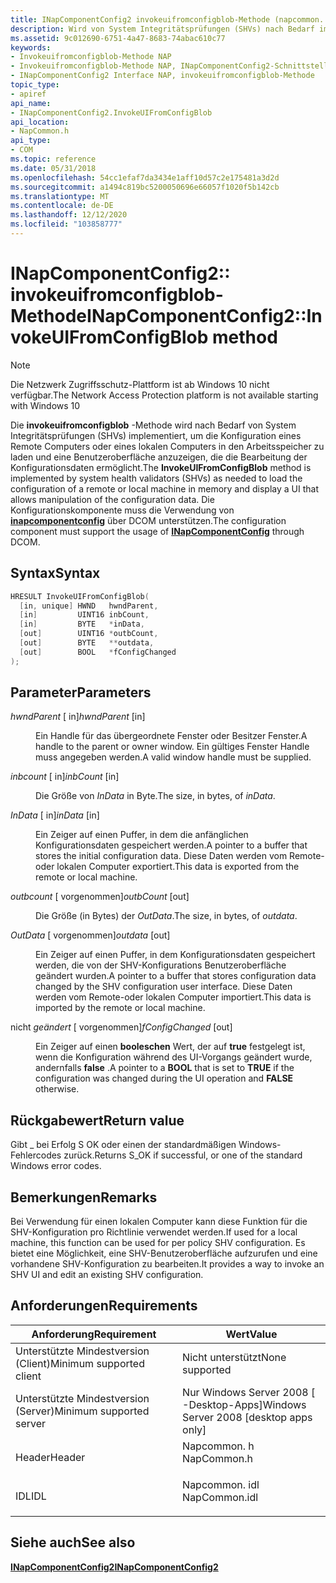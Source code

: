 ```yaml
---
title: INapComponentConfig2 invokeuifromconfigblob-Methode (napcommon. h)
description: Wird von System Integritätsprüfungen (SHVs) nach Bedarf implementiert, um die Konfiguration eines Remote Computers oder eines lokalen Computers in den Arbeitsspeicher zu laden und eine Benutzeroberfläche anzuzeigen, die die Bearbeitung der Konfigurationsdaten ermöglicht.
ms.assetid: 9c012690-6751-4a47-8683-74abac610c77
keywords:
- Invokeuifromconfigblob-Methode NAP
- Invokeuifromconfigblob-Methode NAP, INapComponentConfig2-Schnittstelle
- INapComponentConfig2 Interface NAP, invokeuifromconfigblob-Methode
topic_type:
- apiref
api_name:
- INapComponentConfig2.InvokeUIFromConfigBlob
api_location:
- NapCommon.h
api_type:
- COM
ms.topic: reference
ms.date: 05/31/2018
ms.openlocfilehash: 54cc1efaf7da3434e1aff10d57c2e175481a3d2d
ms.sourcegitcommit: a1494c819bc5200050696e66057f1020f5b142cb
ms.translationtype: MT
ms.contentlocale: de-DE
ms.lasthandoff: 12/12/2020
ms.locfileid: "103858777"
---
```

# <a name="inapcomponentconfig2invokeuifromconfigblob-method"></a><span data-ttu-id="d5f9d-106">INapComponentConfig2:: invokeuifromconfigblob-Methode</span><span class="sxs-lookup"><span data-stu-id="d5f9d-106">INapComponentConfig2::InvokeUIFromConfigBlob method</span></span>

> [!Note]  
> <span data-ttu-id="d5f9d-107">Die Netzwerk Zugriffsschutz-Plattform ist ab Windows 10 nicht verfügbar.</span><span class="sxs-lookup"><span data-stu-id="d5f9d-107">The Network Access Protection platform is not available starting with Windows 10</span></span>

 

<span data-ttu-id="d5f9d-108">Die **invokeuifromconfigblob** -Methode wird nach Bedarf von System Integritätsprüfungen (SHVs) implementiert, um die Konfiguration eines Remote Computers oder eines lokalen Computers in den Arbeitsspeicher zu laden und eine Benutzeroberfläche anzuzeigen, die die Bearbeitung der Konfigurationsdaten ermöglicht.</span><span class="sxs-lookup"><span data-stu-id="d5f9d-108">The **InvokeUIFromConfigBlob** method is implemented by system health validators (SHVs) as needed to load the configuration of a remote or local machine in memory and display a UI that allows manipulation of the configuration data.</span></span> <span data-ttu-id="d5f9d-109">Die Konfigurationskomponente muss die Verwendung von [**inapcomponentconfig**](inapcomponentconfig.md) über DCOM unterstützen.</span><span class="sxs-lookup"><span data-stu-id="d5f9d-109">The configuration component must support the usage of [**INapComponentConfig**](inapcomponentconfig.md) through DCOM.</span></span>

## <a name="syntax"></a><span data-ttu-id="d5f9d-110">Syntax</span><span class="sxs-lookup"><span data-stu-id="d5f9d-110">Syntax</span></span>


```C++
HRESULT InvokeUIFromConfigBlob(
  [in, unique] HWND   hwndParent,
  [in]         UINT16 inbCount,
  [in]         BYTE   *inData,
  [out]        UINT16 *outbCount,
  [out]        BYTE   **outdata,
  [out]        BOOL   *fConfigChanged
);
```



## <a name="parameters"></a><span data-ttu-id="d5f9d-111">Parameter</span><span class="sxs-lookup"><span data-stu-id="d5f9d-111">Parameters</span></span>

<dl> <dt>

<span data-ttu-id="d5f9d-112">*hwndParent* \[ in\]</span><span class="sxs-lookup"><span data-stu-id="d5f9d-112">*hwndParent* \[in\]</span></span>
</dt> <dd>

<span data-ttu-id="d5f9d-113">Ein Handle für das übergeordnete Fenster oder Besitzer Fenster.</span><span class="sxs-lookup"><span data-stu-id="d5f9d-113">A handle to the parent or owner window.</span></span> <span data-ttu-id="d5f9d-114">Ein gültiges Fenster Handle muss angegeben werden.</span><span class="sxs-lookup"><span data-stu-id="d5f9d-114">A valid window handle must be supplied.</span></span>

</dd> <dt>

<span data-ttu-id="d5f9d-115">*inbcount* \[ in\]</span><span class="sxs-lookup"><span data-stu-id="d5f9d-115">*inbCount* \[in\]</span></span>
</dt> <dd>

<span data-ttu-id="d5f9d-116">Die Größe von *InData* in Byte.</span><span class="sxs-lookup"><span data-stu-id="d5f9d-116">The size, in bytes, of *inData*.</span></span>

</dd> <dt>

<span data-ttu-id="d5f9d-117">*InData* \[ in\]</span><span class="sxs-lookup"><span data-stu-id="d5f9d-117">*inData* \[in\]</span></span>
</dt> <dd>

<span data-ttu-id="d5f9d-118">Ein Zeiger auf einen Puffer, in dem die anfänglichen Konfigurationsdaten gespeichert werden.</span><span class="sxs-lookup"><span data-stu-id="d5f9d-118">A pointer to a buffer that stores the initial configuration data.</span></span> <span data-ttu-id="d5f9d-119">Diese Daten werden vom Remote-oder lokalen Computer exportiert.</span><span class="sxs-lookup"><span data-stu-id="d5f9d-119">This data is exported from the remote or local machine.</span></span>

</dd> <dt>

<span data-ttu-id="d5f9d-120">*outbcount* \[ vorgenommen\]</span><span class="sxs-lookup"><span data-stu-id="d5f9d-120">*outbCount* \[out\]</span></span>
</dt> <dd>

<span data-ttu-id="d5f9d-121">Die Größe (in Bytes) der *OutData*.</span><span class="sxs-lookup"><span data-stu-id="d5f9d-121">The size, in bytes, of *outdata*.</span></span>

</dd> <dt>

<span data-ttu-id="d5f9d-122">*OutData* \[ vorgenommen\]</span><span class="sxs-lookup"><span data-stu-id="d5f9d-122">*outdata* \[out\]</span></span>
</dt> <dd>

<span data-ttu-id="d5f9d-123">Ein Zeiger auf einen Puffer, in dem Konfigurationsdaten gespeichert werden, die von der SHV-Konfigurations Benutzeroberfläche geändert wurden.</span><span class="sxs-lookup"><span data-stu-id="d5f9d-123">A pointer to a buffer that stores configuration data changed by the SHV configuration user interface.</span></span> <span data-ttu-id="d5f9d-124">Diese Daten werden vom Remote-oder lokalen Computer importiert.</span><span class="sxs-lookup"><span data-stu-id="d5f9d-124">This data is imported by the remote or local machine.</span></span>

</dd> <dt>

<span data-ttu-id="d5f9d-125">nicht *geändert* \[ vorgenommen\]</span><span class="sxs-lookup"><span data-stu-id="d5f9d-125">*fConfigChanged* \[out\]</span></span>
</dt> <dd>

<span data-ttu-id="d5f9d-126">Ein Zeiger auf einen **booleschen** Wert, der auf **true** festgelegt ist, wenn die Konfiguration während des UI-Vorgangs geändert wurde, andernfalls **false** .</span><span class="sxs-lookup"><span data-stu-id="d5f9d-126">A pointer to a **BOOL** that is set to **TRUE** if the configuration was changed during the UI operation and **FALSE** otherwise.</span></span>

</dd> </dl>

## <a name="return-value"></a><span data-ttu-id="d5f9d-127">Rückgabewert</span><span class="sxs-lookup"><span data-stu-id="d5f9d-127">Return value</span></span>

<span data-ttu-id="d5f9d-128">Gibt \_ bei Erfolg S OK oder einen der standardmäßigen Windows-Fehlercodes zurück.</span><span class="sxs-lookup"><span data-stu-id="d5f9d-128">Returns S\_OK if successful, or one of the standard Windows error codes.</span></span>

## <a name="remarks"></a><span data-ttu-id="d5f9d-129">Bemerkungen</span><span class="sxs-lookup"><span data-stu-id="d5f9d-129">Remarks</span></span>

<span data-ttu-id="d5f9d-130">Bei Verwendung für einen lokalen Computer kann diese Funktion für die SHV-Konfiguration pro Richtlinie verwendet werden.</span><span class="sxs-lookup"><span data-stu-id="d5f9d-130">If used for a local machine, this function can be used for per policy SHV configuration.</span></span> <span data-ttu-id="d5f9d-131">Es bietet eine Möglichkeit, eine SHV-Benutzeroberfläche aufzurufen und eine vorhandene SHV-Konfiguration zu bearbeiten.</span><span class="sxs-lookup"><span data-stu-id="d5f9d-131">It provides a way to invoke an SHV UI and edit an existing SHV configuration.</span></span>

## <a name="requirements"></a><span data-ttu-id="d5f9d-132">Anforderungen</span><span class="sxs-lookup"><span data-stu-id="d5f9d-132">Requirements</span></span>



| <span data-ttu-id="d5f9d-133">Anforderung</span><span class="sxs-lookup"><span data-stu-id="d5f9d-133">Requirement</span></span> | <span data-ttu-id="d5f9d-134">Wert</span><span class="sxs-lookup"><span data-stu-id="d5f9d-134">Value</span></span> |
|-------------------------------------|------------------------------------------------------------------------------------------|
| <span data-ttu-id="d5f9d-135">Unterstützte Mindestversion (Client)</span><span class="sxs-lookup"><span data-stu-id="d5f9d-135">Minimum supported client</span></span><br/> | <span data-ttu-id="d5f9d-136">Nicht unterstützt</span><span class="sxs-lookup"><span data-stu-id="d5f9d-136">None supported</span></span><br/>                                                                |
| <span data-ttu-id="d5f9d-137">Unterstützte Mindestversion (Server)</span><span class="sxs-lookup"><span data-stu-id="d5f9d-137">Minimum supported server</span></span><br/> | <span data-ttu-id="d5f9d-138">Nur Windows Server 2008 \[ -Desktop-Apps\]</span><span class="sxs-lookup"><span data-stu-id="d5f9d-138">Windows Server 2008 \[desktop apps only\]</span></span><br/>                                     |
| <span data-ttu-id="d5f9d-139">Header</span><span class="sxs-lookup"><span data-stu-id="d5f9d-139">Header</span></span><br/>                   | <dl> <span data-ttu-id="d5f9d-140"><dt>Napcommon. h</dt></span><span class="sxs-lookup"><span data-stu-id="d5f9d-140"><dt>NapCommon.h</dt></span></span> </dl>   |
| <span data-ttu-id="d5f9d-141">IDL</span><span class="sxs-lookup"><span data-stu-id="d5f9d-141">IDL</span></span><br/>                      | <dl> <span data-ttu-id="d5f9d-142"><dt>Napcommon. idl</dt></span><span class="sxs-lookup"><span data-stu-id="d5f9d-142"><dt>NapCommon.idl</dt></span></span> </dl> |



## <a name="see-also"></a><span data-ttu-id="d5f9d-143">Siehe auch</span><span class="sxs-lookup"><span data-stu-id="d5f9d-143">See also</span></span>

<dl> <dt>

[<span data-ttu-id="d5f9d-144">**INapComponentConfig2**</span><span class="sxs-lookup"><span data-stu-id="d5f9d-144">**INapComponentConfig2**</span></span>](inapcomponentconfig2.md)
</dt> </dl>

 

 





